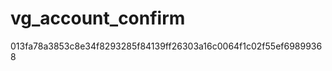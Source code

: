 vg_account_confirm
==================
013fa78a3853c8e34f8293285f84139ff26303a16c0064f1c02f55ef69899368
